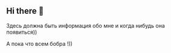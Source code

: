## Hi there 👋

Здесь должна быть информация обо мне и когда нибудь она появиться))

А пока что всем бобра !))


<!--
**as-usual-all-the-names-are-busy/as-usual-all-the-names-are-busy** is a ✨ _special_ ✨ repository because its `README.md` (this file) appears on your GitHub profile.

Here are some ideas to get you started:

- 🔭 I’m currently working on ...
- 🌱 I’m currently learning ...
- 👯 I’m looking to collaborate on ...
- 🤔 I’m looking for help with ...
- 💬 Ask me about ...
- 📫 How to reach me: ...
- 😄 Pronouns: ...
- ⚡ Fun fact: ...
-->

